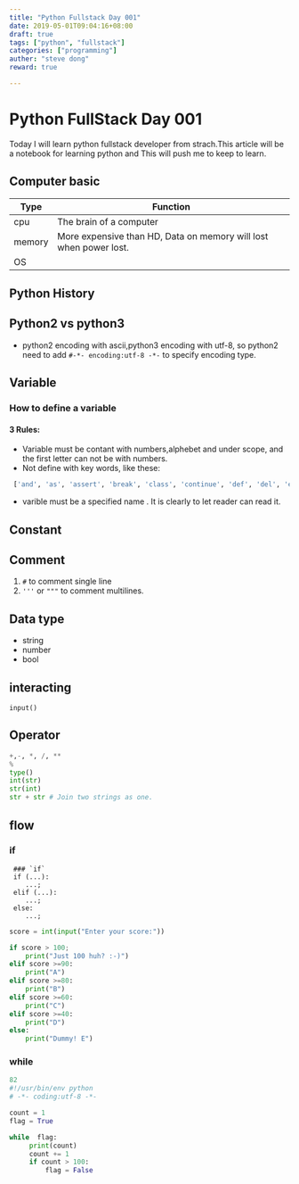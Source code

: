 ```yaml
---
title: "Python Fullstack Day 001"
date: 2019-05-01T09:04:16+08:00
draft: true
tags: ["python", "fullstack"]
categories: ["programming"]
auther: "steve dong"
reward: true

---
```



# Python FullStack Day 001

Today I will learn python fullstack developer from strach.This article will be a notebook for learning python and This will push me to keep to learn.




## Computer basic
| Type | Function |
|---|---|
|cpu| The brain of a computer |
|memory | More expensive than HD, Data on memory will lost when power lost.|
| OS    |   |


## Python History



## Python2 vs python3

  - python2 encoding with ascii,python3 encoding with utf-8, so python2 need to add `#-*- encoding:utf-8 -*-` to specify encoding type.

## Variable

### How to define a variable

#### 3 Rules:

  - Variable must be contant with numbers,alphebet and under scope, and the first letter can not be with numbers.
  - Not define with key words, like these:
 
```python
 ['and', 'as', 'assert', 'break', 'class', 'continue', 'def', 'del', 'elif', 'else', 'except', 'exec', 'finally', 'for', 'from', 'global', 'if', 'import', 'in', 'is', 'lambda', 'not', 'or', 'pass', 'print', 'raise', 'return', 'try', 'while, 'with, 'yield']
```
 - varible must be a specified name . It is clearly to let reader can read it.

## Constant

## Comment

  1. `#` to comment single line
  2. `'''` or `"""` to comment multilines.

## Data type

  - string
  - number
  - bool

## interacting

`input()`
## Operator

 ``` python
 +,-, *, /, **
 %
 type()
 int(str)
 str(int)
 str + str # Join two strings as one.
 
 ```
## flow
### if
``` 
 ### `if`
 if (...):
 	...;
 elif (...):
 	...; 
 else:
 	...; 
```
 	
```python
score = int(input("Enter your score:"))

if score > 100;
	print("Just 100 huh? :-)")
elif score >=90:
	print("A")
elif score >=80:
	print("B")
elif score >=60:
	print("C")
elif score >=40:
	print("D")
else:
	print("Dummy! E")
``` 	

### while

```python
82
#!/usr/bin/env python
# -*- coding:utf-8 -*-

count = 1
flag = True

while  flag:
     print(count)
     count += 1
     if count > 100:
         flag = False


```
 	
 	
 	
